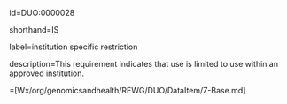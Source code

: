 id=DUO:0000028

shorthand=IS

label=institution specific restriction

description=This requirement indicates that use is limited to use within an approved institution.

=[Wx/org/genomicsandhealth/REWG/DUO/DataItem/Z-Base.md]
